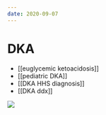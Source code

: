 ```yaml
---
date: 2020-09-07
---
```


# DKA

- [[euglycemic ketoacidosis]]
- [[pediatric DKA]]
- [[DKA HHS diagnosis]]
- [[DKA ddx]]

<!-- DKA management -->

![](https://photos.thisispiggy.com/file/wikiFiles/image-20200826072509343.png)

